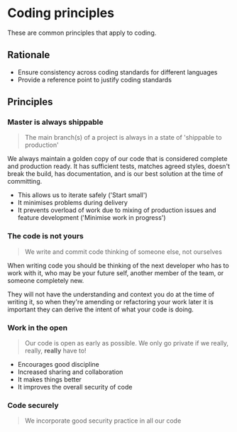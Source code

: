 # Coding principles

These are common principles that apply to coding.

## Rationale

- Ensure consistency across coding standards for different languages
- Provide a reference point to justify coding standards

## Principles

### Master is always shippable

> The main branch(s) of a project is always in a state of 'shippable to production'

We always maintain a golden copy of our code that is considered complete and production ready.
It has sufficient tests, matches agreed styles, doesn't break the build, has documentation, and is our best solution at the time of committing.

- This allows us to iterate safely ('Start small')
- It minimises problems during delivery
- It prevents overload of work due to mixing of production issues and feature development ('Minimise work in progress')

### The code is not yours

> We write and commit code thinking of someone else, not ourselves

When writing code you should be thinking of the next developer who has to work with it, who may be your future self, another member of the team, or someone completely new.

They will not have the understanding and context you do at the time of writing it, so when they're amending or refactoring your work later it is important they can derive the intent of what your code is doing.

### Work in the open

> Our code is open as early as possible. We only go private if we really, really, **really** have to!

- Encourages good discipline
- Increased sharing and collaboration
- It makes things better
- It improves the overall security of code

### Code securely

> We incorporate good security practice in all our code
